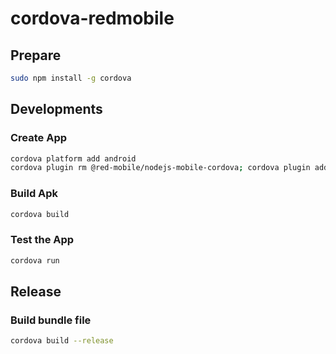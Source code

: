 # cordova-redmobile

## Prepare

```zsh
sudo npm install -g cordova
```

## Developments

### Create App

```bash
cordova platform add android
cordova plugin rm @red-mobile/nodejs-mobile-cordova; cordova plugin add @red-mobile/nodejs-mobile-cordova@latest
```

### Build Apk

```zsh
cordova build
```

### Test the App

```zsh
cordova run
```

## Release

### Build bundle file

```zsh
cordova build --release
```
